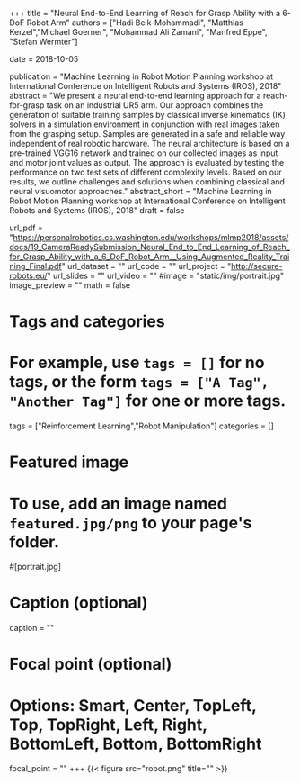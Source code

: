 +++
title = "Neural End-to-End Learning of Reach for Grasp Ability with a 6-DoF Robot Arm"
authors = ["Hadi Beik-Mohammadi", "Matthias Kerzel","Michael Goerner", "Mohammad Ali Zamani", "Manfred Eppe", "Stefan Wermter"]

date = 2018-10-05

publication = "Machine Learning in Robot Motion Planning workshop at International Conference on Intelligent Robots and Systems (IROS), 2018"
abstract = "We present a neural end-to-end learning approach for a reach-for-grasp task on an industrial UR5 arm. Our approach combines the generation of suitable training samples by classical inverse kinematics (IK) solvers in a simulation environment in conjunction with real images taken from the grasping setup. Samples are generated in a safe and reliable way independent of real robotic hardware. The neural architecture is based on a pre-trained VGG16 network and trained on our collected images as input and motor joint values as output. The approach is evaluated by testing the performance on two test sets of different complexity levels. Based on our results, we outline challenges and solutions when combining classical and neural visuomotor approaches."
abstract_short = "Machine Learning in Robot Motion Planning workshop at International Conference on Intelligent Robots and Systems (IROS), 2018"
draft = false

url_pdf = "https://personalrobotics.cs.washington.edu/workshops/mlmp2018/assets/docs/19_CameraReadySubmission_Neural_End_to_End_Learning_of_Reach_for_Grasp_Ability_with_a_6_DoF_Robot_Arm__Using_Augmented_Reality_Training_Final.pdf"
url_dataset = ""
url_code = ""
url_project = "http://secure-robots.eu/"
url_slides = ""
url_video = ""
#image = "static/img/portrait.jpg"
image_preview = ""
math = false

# Tags and categories
# For example, use `tags = []` for no tags, or the form `tags = ["A Tag", "Another Tag"]` for one or more tags.
tags = ["Reinforcement Learning","Robot Manipulation"]
categories = []

# Featured image
# To use, add an image named `featured.jpg/png` to your page's folder. 
#[portrait.jpg]
  # Caption (optional)
  caption = ""

  # Focal point (optional)
  # Options: Smart, Center, TopLeft, Top, TopRight, Left, Right, BottomLeft, Bottom, BottomRight
  focal_point = ""
+++
{{< figure src="robot.png" title="" >}}
